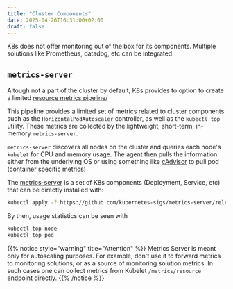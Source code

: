 ```yaml
---
title: "Cluster Components"
date: 2025-04-26T16:31:00+02:00
draft: false
---
```


K8s does not offer monitoring out of the box for its components. Multiple solutions like Prometheus, datadog, etc can be integrated.

## `metrics-server`

Altough not a part of the cluster by default, K8s provides to option to create a limited [resource metrics pipeline](https://kubernetes.io/docs/tasks/debug/debug-cluster/resource-metrics-pipeline/)/ 

This pipeline provides a limited set of metrics related to cluster components such as the `HorizontalPodAutoscaler` controller, as well as the `kubectl top` utility. These metrics are collected by the lightweight, short-term, in-memory `metrics-server`.

`metrics-server` discovers all nodes on the cluster and queries each node's `kubelet` for CPU and memory usage. The agent then pulls the information either from the underlying OS or using something like [cAdvisor](https://github.com/google/cadvisor) to pull pod (container specific metrics)

The [metrics-server](https://github.com/kubernetes-sigs/metrics-server) is a set of K8s components (Deployment, Service, etc) that can be directly installed with:

```bash
kubectl apply -f https://github.com/kubernetes-sigs/metrics-server/releases/latest/download/components.yaml
```

By then, usage statistics can be seen with

```bash
kubectl top node
kubectl top pod
```

{{% notice style="warning" title="Attention" %}}
Metrics Server is meant only for autoscaling purposes. For example, don't use it to forward metrics to monitoring solutions, or as a source of monitoring solution metrics. In such cases one can collect metrics from Kubelet `/metrics/resource` endpoint directly.
{{% /notice %}}




